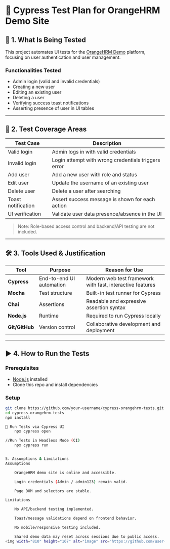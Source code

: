 # 🧪 Cypress Test Plan for OrangeHRM Demo Site

## 📌 1. What Is Being Tested

This project automates UI tests for the [OrangeHRM Demo](https://opensource-demo.orangehrmlive.com) platform, focusing on user authentication and user management.

### Functionalities Tested
- Admin login (valid and invalid credentials)
- Creating a new user
- Editing an existing user
- Deleting a user
- Verifying success toast notifications
- Asserting presence of user in UI tables

---

## 📘 2. Test Coverage Areas

| Test Case             | Description                                              |
|-----------------------|----------------------------------------------------------|
| Valid login           | Admin logs in with valid credentials                     |
| Invalid login         | Login attempt with wrong credentials triggers error      |
| Add user              | Add a new user with role and status                      |
| Edit user             | Update the username of an existing user                  |
| Delete user           | Delete a user after searching                            |
| Toast notification    | Assert success message is shown for each action          |
| UI verification       | Validate user data presence/absence in the UI            |

> Note: Role-based access control and backend/API testing are not included.

---

## 🛠️ 3. Tools Used & Justification

| Tool        | Purpose                            | Reason for      Use                                                |
|-------------|-------------------------------------|----------------------------------------------------------------|
| **Cypress** | End-to-end UI automation            | Modern web test framework with fast, interactive features      |
| **Mocha**   | Test structure                      | Built-in test runner for Cypress                              |
| **Chai**    | Assertions                          | Readable and expressive assertion syntax                      |
| **Node.js** | Runtime                             | Required to run Cypress locally                               |
| **Git/GitHub** | Version control                  | Collaborative development and deployment                      |

---

## ▶️ 4. How to Run the Tests

### Prerequisites
- [Node.js](https://nodejs.org/) installed
- Clone this repo and install dependencies

### Setup

```bash
git clone https://github.com/your-username/cypress-orangehrm-tests.git
cd cypress-orangehrm-tests
npm install

🚀 Run Tests via Cypress UI
    npx cypress open

//Run Tests in Headless Mode (CI)
    npx cypress run


5. Assumptions & Limitations
Assumptions

    OrangeHRM demo site is online and accessible.

    Login credentials (Admin / admin123) remain valid.

    Page DOM and selectors are stable.

Limitations

    No API/backend testing implemented.

    Toast/message validations depend on frontend behavior.

    No mobile/responsive testing included.

    Shared demo data may reset across sessions due to public access.
<img width="810" height="167" alt="image" src="https://github.com/user-attachments/assets/ce22c7e2-f3a0-49fa-b758-1b663dee1208" />


